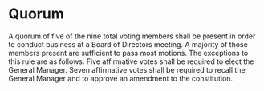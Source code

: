 # Quorum

A quorum of five of the nine total voting members shall be present in order to conduct business at a Board of Directors meeting. A majority of those members present are sufficient to pass most motions. The exceptions to this rule are as follows: Five affirmative votes shall be required to elect the General Manager. Seven affirmative votes shall be required to recall the General Manager and to approve an amendment to the constitution.

